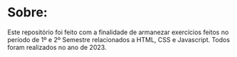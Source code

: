# Sobre:

Este repositório foi feito com a finalidade de armanezar exercícios feitos no período de 1º e 2º Semestre relacionados a HTML, CSS e Javascript. Todos foram realizados no ano de 2023.
